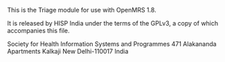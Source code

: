 This is the Triage module for use with OpenMRS 1.8.
 
It is released by HISP India under the terms of the GPLv3, a copy of which accompanies this file.

Society for Health Information Systems and Programmes
471 Alakananda Apartments
Kalkaji
New Delhi-110017
India


